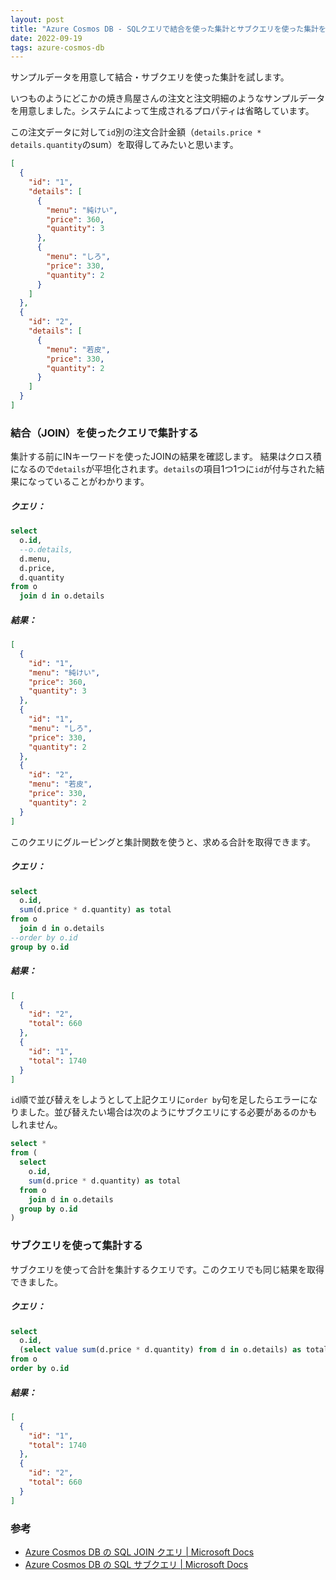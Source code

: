 ```yaml
---
layout: post
title: "Azure Cosmos DB - SQLクエリで結合を使った集計とサブクエリを使った集計を試す"
date: 2022-09-19
tags: azure-cosmos-db
---
```


サンプルデータを用意して結合・サブクエリを使った集計を試します。

いつものようにどこかの焼き鳥屋さんの注文と注文明細のようなサンプルデータを用意しました。システムによって生成されるプロパティは省略しています。

この注文データに対して`id`別の注文合計金額（`details.price * details.quantity`のsum）を取得してみたいと思います。

```json
[
  {
    "id": "1",
    "details": [
      {
        "menu": "純けい",
        "price": 360,
        "quantity": 3
      },
      {
        "menu": "しろ",
        "price": 330,
        "quantity": 2
      }
    ]
  },
  {
    "id": "2",
    "details": [
      {
        "menu": "若皮",
        "price": 330,
        "quantity": 2
      }
    ]
  }
]
```

### 結合（JOIN）を使ったクエリで集計する

集計する前にINキーワードを使ったJOINの結果を確認します。
結果はクロス積になるので`details`が平坦化されます。`details`の項目1つ1つに`id`が付与された結果になっていることがわかります。

##### クエリ：

```sql
select
  o.id,
  --o.details,
  d.menu,
  d.price,
  d.quantity
from o
  join d in o.details
```

##### 結果：

```json
[
  {
    "id": "1",
    "menu": "純けい",
    "price": 360,
    "quantity": 3
  },
  {
    "id": "1",
    "menu": "しろ",
    "price": 330,
    "quantity": 2
  },
  {
    "id": "2",
    "menu": "若皮",
    "price": 330,
    "quantity": 2
  }
]
```

このクエリにグルーピングと集計関数を使うと、求める合計を取得できます。

##### クエリ：

```sql
select
  o.id,
  sum(d.price * d.quantity) as total
from o
  join d in o.details
--order by o.id
group by o.id
```

##### 結果：

```json
[
  {
    "id": "2",
    "total": 660
  },
  {
    "id": "1",
    "total": 1740
  }
]
```

`id`順で並び替えをしようとして上記クエリに`order by`句を足したらエラーになりました。並び替えたい場合は次のようにサブクエリにする必要があるのかもしれません。

```sql
select *
from (
  select
    o.id,
    sum(d.price * d.quantity) as total
  from o
    join d in o.details
  group by o.id
)
```

### サブクエリを使って集計する

サブクエリを使って合計を集計するクエリです。このクエリでも同じ結果を取得できました。

##### クエリ：
```sql
select
  o.id,
  (select value sum(d.price * d.quantity) from d in o.details) as total
from o
order by o.id
```

##### 結果：

```json
[
  {
    "id": "1",
    "total": 1740
  },
  {
    "id": "2",
    "total": 660
  }
]
```

### 参考

- [Azure Cosmos DB の SQL JOIN クエリ &#124; Microsoft Docs](https://docs.microsoft.com/ja-jp/azure/cosmos-db/sql/sql-query-join)
- [Azure Cosmos DB の SQL サブクエリ &#124; Microsoft Docs](https://docs.microsoft.com/ja-jp/azure/cosmos-db/sql/sql-query-subquery)

